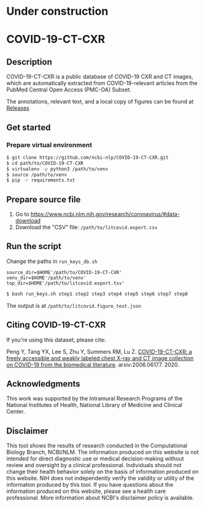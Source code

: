 # Under construction

# COVID-19-CT-CXR

## Description

COVID-19-CT-CXR is a public database of COVID-19 CXR and CT images, which are automatically extracted from COVID-19-relevant articles from the PubMed Central Open Access (PMC-OA) Subset. 

The annotations, relevant text, and a local copy of figures can be found at [Releases](https://github.com/ncbi-nlp/COVID-19-CT-CXR/releases/)

## Get started

### Prepare virtual environment

```bash
$ git clone https://github.com/ncbi-nlp/COVID-19-CT-CXR.git
$ cd path/to/COVID-19-CT-CXR
$ virtualenv -p python3 /path/to/venv
$ source /path/to/venv
$ pip -r requirements.txt
```

## Prepare source file

1. Go to https://www.ncbi.nlm.nih.gov/research/coronavirus/#data-download
2. Download the "CSV" file: `/path/to/litcovid.export.csv`

## Run the script

Change the paths in `run_keys_db.sh`

```text
source_dir=$HOME'/path/to/COVID-19-CT-CXR'
venv_dir=$HOME'/path/to/venv'
top_dir=$HOME'/path/to/litcovid.export.tsv'
```

```bash
$ bash run_keys.sh step1 step2 step3 step4 step5 step6 step7 step8
```

The output is at `/path/to/litcovid.figure_text.json`

## Citing COVID-19-CT-CXR

If you're using this dataset, please cite:


Peng Y, Tang YX, Lee S, Zhu Y, Summers RM, Lu Z. [COVID-19-CT-CXR: a freely
accessible and weakly labeled chest X-ray and CT image collection on COVID-19
from the biomedical literature](https://arxiv.org/abs/2006.06177). arxiv:2006.06177. 2020.


## Acknowledgments

This work was supported by the Intramural Research Programs of the National Institutes of Health, National Library of Medicine and Clinical Center.

## Disclaimer

This tool shows the results of research conducted in the Computational Biology Branch, NCBI/NLM. The information produced on this website is not intended for direct diagnostic use or medical decision-making without review and oversight by a clinical professional. Individuals should not change their health behavior solely on the basis of information produced on this website. NIH does not independently verify the validity or utility of the information produced by this tool. If you have questions about the information produced on this website, please see a health care professional. More information about NCBI's disclaimer policy is available.
